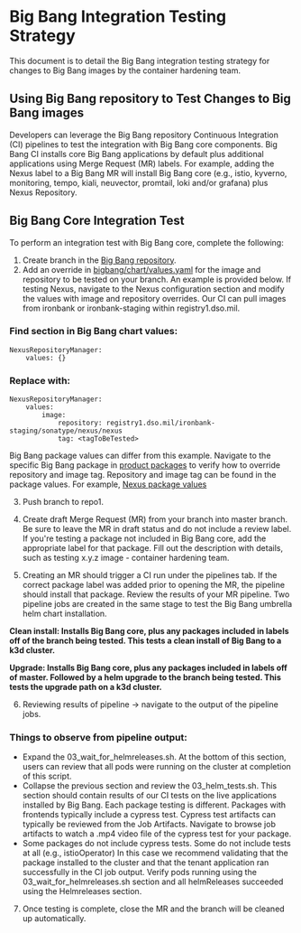 # Big Bang Integration Testing Strategy

This document is to detail the Big Bang integration testing strategy for changes to Big Bang images by the container hardening team.

## Using Big Bang repository to Test Changes to Big Bang images

Developers can leverage the Big Bang repository Continuous Integration (CI) pipelines to test the integration with Big Bang core components. Big Bang CI installs core Big Bang applications by default plus additional applications using Merge Request (MR) labels. For example, adding the Nexus label to a Big Bang MR will install Big Bang core (e.g., istio, kyverno, monitoring, tempo, kiali, neuvector, promtail, loki and/or grafana) plus Nexus Repository.

## Big Bang Core Integration Test

To perform an integration test with Big Bang core, complete the following:

1. Create branch in the [Big Bang repository](https://repo1.dso.mil/big-bang/bigbang).
2. Add an override in [bigbang/chart/values.yaml](../../chart/values.yaml) for the image and repository to be tested on your branch. An example is provided below. If testing Nexus, navigate to the Nexus configuration section and modify the values with image and repository overrides. Our CI can pull images from ironbank or ironbank-staging within registry1.dso.mil. 

### Find section in Big Bang chart values:

    NexusRepositoryManager:
        values: {}

### Replace with:

    NexusRepositoryManager:
        values:
            image:
                repository: registry1.dso.mil/ironbank-staging/sonatype/nexus/nexus
                tag: <tagToBeTested>

Big Bang package values can differ from this example. Navigate to the specific Big Bang package in [product packages](https://repo1.dso.mil/big-bang/product/packages) to verify how to override repository and image tag. Repository and image tag can be found in the package values. For example, [Nexus package values](https://repo1.dso.mil/big-bang/product/packages/nexus/-/blob/main/chart/values.yaml)

3. Push branch to repo1.

4. Create draft Merge Request (MR) from your branch into master branch. Be sure to leave the MR in draft status and do not include a review label. If you're testing a package not included in Big Bang core, add the appropriate label for that package. Fill out the description with details, such as testing x.y.z image - container hardening team.

5. Creating an MR should trigger a CI run under the pipelines tab. If the correct package label was added prior to opening the MR, the pipeline should install that package. Review the results of your MR pipeline. Two pipeline jobs are created in the same stage to test the Big Bang umbrella helm chart installation.

**Clean install: Installs Big Bang core, plus any packages included in labels off of the branch being tested. This tests a clean install of Big Bang to a k3d cluster.**

**Upgrade: Installs Big Bang core, plus any packages included in labels off of master. Followed by a helm upgrade to the branch being tested. This tests the upgrade path on a k3d cluster.**

6. Reviewing results of pipeline -> navigate to the output of the pipeline jobs.

### Things to observe from pipeline output:

* Expand the 03_wait_for_helmreleases.sh. At the bottom of this section, users can review that all pods were running on the cluster at completion of this script.
* Collapse the previous section and review the 03_helm_tests.sh. This section should contain results of our CI tests on the live applications installed by Big Bang. Each package testing is different. Packages with frontends typically include a cypress test. Cypress test artifacts can typically be reviewed from the Job Artifacts. Navigate to browse job artifacts to watch a .mp4 video file of the cypress test for your package.
* Some packages do not include cypress tests. Some do not include tests at all (e.g., istioOperator) In this case we recommend validating that the package installed to the cluster and that the tenant application ran successfully in the CI job output. Verify pods running using the 03_wait_for_helmreleases.sh section and all helmReleases succeeded using the Helmreleases section.

7. Once testing is complete, close the MR and the branch will be cleaned up automatically.
